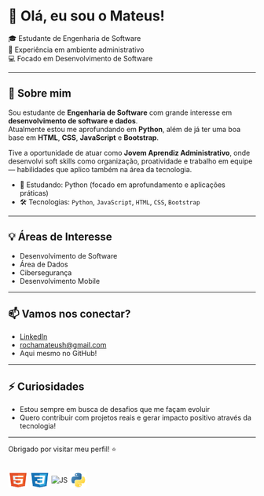 # 👋 Olá, eu sou o Mateus!

🎓 Estudante de Engenharia de Software  
💼 Experiência em ambiente administrativo  
💻 Focado em Desenvolvimento de Software  

---

## 🧠 Sobre mim

Sou estudante de **Engenharia de Software** com grande interesse em **desenvolvimento de software e dados**.  
Atualmente estou me aprofundando em **Python**, além de já ter uma boa base em **HTML**, **CSS**, **JavaScript** e **Bootstrap**.  

Tive a oportunidade de atuar como **Jovem Aprendiz Administrativo**, onde desenvolvi soft skills como organização, proatividade e trabalho em equipe — habilidades que aplico também na área da tecnologia.  

- 🌱 Estudando: Python (focado em aprofundamento e aplicações práticas)  
- 🛠️ Tecnologias: `Python`, `JavaScript`, `HTML`, `CSS`, `Bootstrap`  

---

## 💡 Áreas de Interesse

- Desenvolvimento de Software  
- Área de Dados  
- Cibersegurança  
- Desenvolvimento Mobile  

---

## 📫 Vamos nos conectar?

- [LinkedIn](https://www.linkedin.com/in/mateushenriquerocha/)  
- [rochamateush@gmail.com](mailto:rochamateush@gmail.com)  
- Aqui mesmo no GitHub!  

---

## ⚡ Curiosidades

- Estou sempre em busca de desafios que me façam evoluir  
- Quero contribuir com projetos reais e gerar impacto positivo através da tecnologia!  

---

Obrigado por visitar meu perfil! ⭐  
<br>

<div>
  <img align="center" alt="HTML" height="30" width="40" src="https://raw.githubusercontent.com/devicons/devicon/master/icons/html5/html5-original.svg">
  <img align="center" alt="CSS" height="30" width="40" src="https://raw.githubusercontent.com/devicons/devicon/master/icons/css3/css3-original.svg">
  <img align="center" alt="JS" height="45" width="45" src="https://img.icons8.com/?size=100&id=PXTY4q2Sq2lG&format=png&color=000000">
  <img align="center" alt="Python" height="35" width="35" src="https://raw.githubusercontent.com/devicons/devicon/master/icons/python/python-original.svg">
</div>
